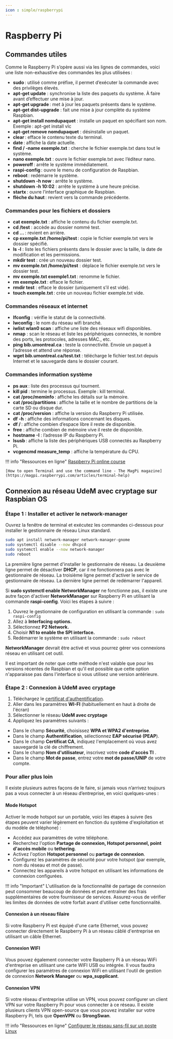```yaml
---
icon : simple/raspberrypi
---
```


# Raspberry Pi

## Commandes utiles

Comme le Raspberry Pi s’opère aussi via les lignes de commandes, voici une liste non-exhaustive des commandes les plus utilisées :

- **sudo** : utilisé comme préfixe, il permet d’exécuter la commande avec des privilèges élevés.
- **apt-get update** : synchronise la liste des paquets du système. À faire avant d’effectuer une mise à jour.
- **apt-get upgrade** : met à jour les paquets présents dans le système.
- **apt-get dist-upgrade** : fait une mise à jour complète du système Raspbian.
- **apt-get install nomdupaquet** : installe un paquet en spécifiant son nom. Exemple : apt-get install vlc
- **apt-get remove nomdupaquet** : désinstalle un paquet.
- **clear** : efface le contenu texte du terminal.
- **date** : affiche la date actuelle.
- **find / -name exemple.txt** : cherche le fichier exemple.txt dans tout le système.
- **nano exemple.txt** : ouvre le fichier exemple.txt avec l’éditeur nano.
- **poweroff** : arrête le système immédiatement.
- **raspi-config** : ouvre le menu de configuration de Raspbian.
- **reboot** : redémarre le système.
- **shutdown -h now** : arrête le système.
- **shutdown -h 10:02** : arrête le système à une heure précise.
- **startx** : ouvre l’interface graphique de Raspbian.
- **flèche du haut** : revient vers la commande précédente.

### Commandes pour les fichiers et dossiers

- **cat exemple.txt** : affiche le contenu du fichier exemple.txt.
- **cd /test** : accède au dossier nommé test.
- **cd …** : revient en arrière.
- **cp exemple.txt /home/pi/test** : copie le fichier exemple.txt vers le dossier spécifié.
- **ls -l** : liste les fichiers présents dans le dossier avec la taille, la date de modification et les permissions.
- **mkdir test** : crée un nouveau dossier test.
- **mv exemple.txt /home/pi/test** : déplace le fichier exemple.txt vers le dossier test.
- **mv exemple.txt exemple1.txt** : renomme le fichier.
- **rm exemple.txt** : efface le fichier.
- **rmdir test** : efface le dossier (uniquement s’il est vide).
- **touch exemple.txt** : crée un nouveau fichier exemple.txt vide.

### Commandes réseaux et internet

- **Ifconfig** : vérifie le statut de la connectivité.
- **Iwconfig** : le nom du réseau wifi branché.
- **iwlist wlan0 scan** : affiche une liste des réseaux wifi disponibles.
- **nmap** : scan le réseau et liste les périphériques connectés, le nombre des ports, les protocoles, adresses MAC., etc.
- **ping bib.umontreal.ca** : teste la connectivité. Envoie un paquet à l’adresse et attend une réponse.
- **wget bib.umontreal.ca/test.txt** : télécharge le fichier test.txt depuis Internet et le sauvegarde dans le dossier courant.

### Commandes information système

- **ps aux** : liste des processus qui tournent.
- **kill pid** : termine le processus. Exemple : kill terminal.
- **cat /proc/meminfo** : affiche les détails sur la mémoire.
- **cat /proc/partitions** : affiche la taille et le nombre de partitions de la carte SD ou disque dur.
- **cat /proc/version** : affiche la version du Raspberry Pi utilisée.
- **df -h** : affiche des informations concernant les disques.
- **df /** : affiche combien d’espace libre il reste de disponible.
- **free** : affiche combien de mémoire vive il reste de disponible.
- **hostname -I** : l’adresse IP du Raspberry Pi.
- **lsusb** : affiche la liste des périphériques USB connectés au Raspberry Pi.
- **vcgencmd measure_temp** : affiche la température du CPU.

!!! info "Ressources en ligne"
    [Raspberry Pi online course](https://geek-university.com/raspberry-pi/raspberry-pi-online-course/)
    
    [How to open Terminal and use the command line - The MagPi magazine](https://magpi.raspberrypi.com/articles/terminal-help)

## Connexion au réseau UdeM avec cryptage sur Raspbian OS

### Étape 1 : Installer et activer le network-manager

Ouvrez la fenêtre de terminal et exécutez les commandes ci-dessous pour installer le gestionnaire de réseau Linux standard.

```bash
sudo apt install network-manager network-manager-gnome
sudo systemctl disable --now dhcpcd 
sudo systemctl enable --now network-manager
sudo reboot
```

La première ligne permet d'installer le gestionnaire de réseau.
La deuxième ligne permet de désactiver **DHCP**, car il ne fonctionnera pas avec le gestionnaire de réseau.
La troisième ligne permet d'activer le service de gestionnaire de réseau. 
La dernière ligne permet de redémarrer l'appareil.

Si **sudo systemctl enable NetworkManager** ne fonctionne pas, iI existe une autre façon d'activer **NetworkManager** sur Raspberry Pi en utilisant la commande **raspi-config**. Voici les étapes à suivre :

1. Ouvrez le gestionnaire de configuration en utilisant la commande :
`sudo raspi-config`
2. Allez à **Interfacing options.**
3. Sélectionnez **P2 Network.**
4. Choisir **N1 to enable the SPI interface.**
5. Redémarrer le système en utilisant la commande :
`sudo reboot`

**NetworkManager** devrait être activé et vous pourrez gérer vos connexions réseau en utilisant cet outil.

Il est important de noter que cette méthode n'est valable que pour les versions récentes de Raspbian et qu'il est possible que cette option n'apparaisse pas dans l'interface si vous utilisez une version antérieure.

### Étape 2 : Connexion à UdeM avec cryptage

1. Téléchargez le [certificat d'authentification](https://entrust.com/root-certificates/entrust_g2_ca.cer?_ga=2.176382957.952316860.1542655212-1390703555.1542655212).
2. Aller dans les paramètres **WI-FI** (habituellement en haut à droite de l'écran)
3. Sélectionner le réseau **UdeM avec cryptage**
4. Appliquez les paramètres suivants :
- Dans le champ **Sécurité**, choisissez **WPA et WPA2 d'entreprise**.
- Dans le champ **Authentification**, sélectionnez **EAP sécurisé (PEAP**).
- Dans le champ **Certificat CA**, indiquez l'emplacement où vous avez sauvegardé la clé de chiffrement.
- Dans le champ **Nom d'utilisateur**, inscrivez votre **code d'accès TI** .
- Dans le champ **Mot de passe**, entrez votre **mot de passe/UNIP** de votre compte.

### Pour aller plus loin

Il existe plusieurs autres façons de le faire, si jamais vous n’arrivez toujours pas a vous connecter à un réseau d’entreprise, en voici quelques-unes :

#### Mode Hotspot

Activer le mode hotspot sur un portable, voici les étapes à suivre (les étapes peuvent varier légèrement en fonction du système d'exploitation et du modèle de téléphone) :

- Accédez aux paramètres de votre téléphone.
- Recherchez l'option **Partage de connexion, Hotspot personnel, point d'accès mobile** ou **tethering**.
- Activez l'option **Hotspot personnel** ou **partage de connexion**.
- Configurez les paramètres de sécurité pour votre hotspot (par exemple, nom du réseau et mot de passe).
- Connectez les appareils à votre hotspot en utilisant les informations de connexion configurées.


!!! info "Important"
    L'utilisation de la fonctionnalité de partage de connexion peut consommer beaucoup de données et peut entraîner des frais supplémentaires de votre fournisseur de services. Assurez-vous de vérifier les limites de données de votre forfait avant d'utiliser cette fonctionnalité.


#### Connexion à un réseau filaire

Si votre Raspberry Pi est équipé d'une carte Ethernet, vous pouvez connecter directement le Raspberry Pi à un réseau câblé d'entreprise en utilisant un câble Ethernet.

#### Connexion WIFI

Vous pouvez également connecter votre Raspberry Pi à un réseau WiFi d'entreprise en utilisant une carte WIFI USB ou intégrée. Il vous faudra configurer les paramètres de connexion WiFi en utilisant l'outil de gestion de connexion **Network Manager** ou **wpa_supplicant**.

#### Connexion VPN

Si votre réseau d'entreprise utilise un VPN, vous pouvez configurer un client VPN sur votre Raspberry Pi pour vous connecter à ce réseau. Il existe plusieurs clients VPN open-source que vous pouvez installer sur votre Raspberry Pi, tels que **OpenVPN** ou **StrongSwan**.

!!! info "Ressources en ligne"
    [Configurer le réseau sans-fil sur un poste Linux](https://wiki.umontreal.ca/display/SIE/FAQ+Linux)